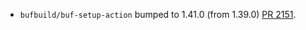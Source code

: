 * `bufbuild/buf-setup-action` bumped to 1.41.0 (from 1.39.0) [PR 2151](https://github.com/provenance-io/provenance/pull/2151).
